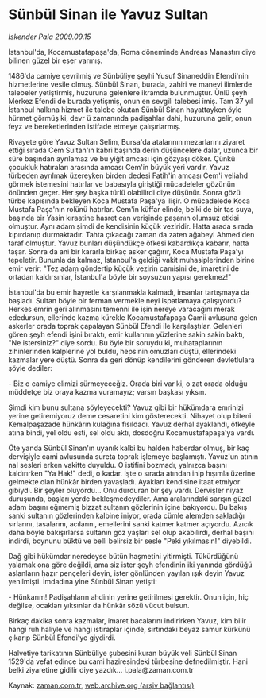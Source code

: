 # Sünbül Sinan ile Yavuz Sultan

*İskender Pala 2009.09.15*

<tr><td class="metin" colspan="2" style="padding-top: 20px; padding-left: 5px; ">İstanbul'da, Kocamustafapaşa'da, Roma döneminde Andreas Manastırı diye bilinen güzel bir eser varmış.</td></tr><tr><td class="metin" colspan="2" style="padding-top: 20px; padding-left: 5px; "><p>1486'da camiye çevrilmiş ve Sünbüliye şeyhi Yusuf Sinaneddin Efendi'nin hizmetlerine vesile olmuş. Sünbül Sinan, burada, zahiri ve manevi ilimlerde talebeler yetiştirmiş, huzuruna gelenlere ikramda bulunmuştur. Ünlü şeyh Merkez Efendi de burada yetişmiş, onun en sevgili talebesi imiş. Tam 37 yıl İstanbul halkına hizmet ile talebe okutan Sünbül Sinan hayattayken öyle hürmet görmüş ki, devr ü zamanında padişahlar dahi, huzuruna gelir, onun feyz ve bereketlerinden istifade etmeye çalışırlarmış.
<p>Rivayete göre Yavuz Sultan Selim, Bursa'da atalarının mezarlarını ziyaret ettiği sırada Cem Sultan'ın kabri başında derin düşüncelere dalar, uzunca bir süre başından ayrılamaz ve bu yiğit amcası için gözyaşı döker. Çünkü çocukluk hatıraları arasında amcası Cem'in büyük yeri vardır. Yavuz türbeden ayrılmak üzereyken birden dedesi Fatih'in amcası Cem'i veliahd görmek istemesini hatırlar ve babasıyla giriştiği mücadeleler gözünün önünden geçer. Her şey başka türlü olabilirdi diye düşünür. Sonra gözü türbe kapısında bekleyen Koca Mustafa Paşa'ya ilişir. O mücadelede Koca Mustafa Paşa'nın rolünü hatırlar. Cem'in küffar elinde, belki de bir tas suya, başında bir Yasin kıraatine hasret can verişinde paşanın olumsuz etkisi olmuştur. Aynı adam şimdi de kendisinin küçük veziridir. Hatta arada sırada kıpırdanıp durmaktadır. Tahta çıkacağı zaman da zaten ağabeyi Ahmed'den taraf olmuştur. Yavuz bunları düşündükçe öfkesi kabardıkça kabarır, hatta taşar. Sonra da ani bir kararla birkaç asker çağırır, Koca Mustafa Paşa'yı tepeletir. Bununla da kalmaz, İstanbul'a geldiği vakit muhasiplerinden birine emir verir: "Tez adam göndertip küçük vezirin camisini de, imaretini de ortadan kaldırsınlar, İstanbul'a böyle bir soysuzun yapısı gerekmez!"
<p>İstanbul'da bu emir hayretle karşılanmakla kalmadı, insanlar tartışmaya da başladı. Sultan böyle bir ferman vermekle neyi ispatlamaya çalışıyordu? Herkes emrin geri alınmasını temenni ile işin nereye varacağını merak ededursun, ellerinde kazma kürekle Kocamustafapaşa Camii avlusuna gelen askerler orada toprak çapalayan Sünbül Efendi ile karşılaştılar. Gelenleri gören şeyh efendi işini bıraktı, emir kullarının yüzlerine sakin sakin baktı, "Ne istersiniz?" diye sordu. Bu öyle bir soruydu ki, muhataplarının zihinlerinden kalplerine yol buldu, hepsinin omuzları düştü, ellerindeki kazmalar yere düştü. Sonra da geri dönüp kendilerini gönderen devletlulara şöyle dediler:
<p>- Biz o camiye elimizi sürmeyeceğiz. Orada biri var ki, o zat orada olduğu müddetçe biz oraya kazma vuramayız; varsın başkası yıksın. 
<p>Şimdi kim bunu sultana söyleyecekti? Yavuz gibi bir hükümdara emrinizi yerine getiremiyoruz deme cesaretini kim gösterecekti. Nihayet olup biteni Kemalpaşazade hünkârın kulağına fısıldadı. Yavuz derhal ayaklandı, öfkeyle atına bindi, yel oldu esti, sel oldu aktı, dosdoğru Kocamustafapaşa'ya vardı.
<p>Öte yanda Sünbül Sinan'ın uyanık kalbi bu halden haberdar olmuş, bir kaç dervişiyle cami avlusunda sureta toprak işlemeye başlamıştı. Yavuz'un atının nal sesleri erken vakitte duyuldu. O istifini bozmadı, yalnızca başını kaldırırken "Ya Hak!" dedi, o kadar. İşte o sırada atından inip hışımla üzerine gelmekte olan hünkâr birden yavaşladı. Ayakları kendisine itaat etmiyor gibiydi. Bir şeyler oluyordu... Onu durduran bir şey vardı. Dervişler niyaz duruşunda, başları yerde bekleşmedeydiler. Ama aralarındaki sarışın güzel adam başını eğmemiş bizzat sultanın gözlerinin içine bakıyordu. Bu bakış sanki sultanın gözlerinden kalbine iniyor, orada cümle alemden sakladığı sırlarını, tasalarını, acılarını, emellerini sanki katmer katmer açıyordu. Azıcık daha böyle bakışırlarsa sultanın göz yaşları sel olup akabilirdi, derhal başını indirdi, boynunu büktü ve belli belirsiz bir sesle "Peki yıkılmasın!" diyebildi.
<p>Dağ gibi hükümdar neredeyse bütün haşmetini yitirmişti. Tükürdüğünü yalamak ona göre değildi, ama siz ister şeyh efendinin iki yanında gördüğü aslanların hazır pençeleri deyin, ister gönlünden yayılan ışık deyin Yavuz yenilmişti. İmdadına yine Sünbül Sinan yetişti:
<p>- Hünkarım! Padişahların ahdinin yerine getirilmesi gerektir. Onun için, hiç değilse, ocakları yıksınlar da hünkâr sözü vücut bulsun.
<p>Birkaç dakika sonra kazmalar, imaret bacalarını indirirken Yavuz, kim bilir hangi ruh haliyle ve hangi ıstıraplar içinde, sırtındaki beyaz samur kürkünü çıkarıp Sünbül Efendi'ye giydirdi.
<p>Halvetiye tarikatının Sünbüliye şubesini kuran büyük veli Sünbül Sinan 1529'da vefat edince bu cami haziresindeki türbesine defnedilmiştir. Hani belki ziyaretine gidilir diye yazdık... i.pala@zaman.com.tr<br/></p></p></p></p></p></p></p></p></p></p></td></tr>

Kaynak: [zaman.com.tr](http://zaman.com.tr/yazar.do?yazino=892346), [web.archive.org (arşiv bağlantısı)](http://web.archive.org/web/20091123223835/http://www.zaman.com.tr:80/yazar.do?yazino=892346)

